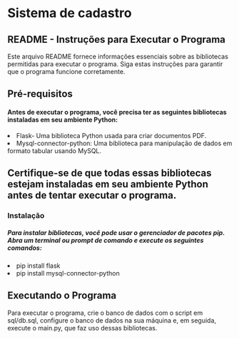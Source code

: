 # Sistema de cadastro

## README - Instruções para Executar o Programa
  <p>Este arquivo README fornece informações essenciais sobre as bibliotecas permitidas para executar o programa. Siga estas instruções para   garantir que o programa funcione corretamente.</p>

## Pré-requisitos
<h4>Antes de executar o programa, você precisa ter as seguintes bibliotecas instaladas em seu ambiente Python:</h4>

<li>Flask- Uma biblioteca Python usada para criar documentos PDF.</li>
<li>Mysql-connector-python: Uma biblioteca para manipulação de dados em formato tabular usando MySQL.</li>

## Certifique-se de que todas essas bibliotecas estejam instaladas em seu ambiente Python antes de tentar executar o programa.

<h3>Instalação</h3>

<h5>Para instalar bibliotecas, você pode usar o gerenciador de pacotes pip. Abra um terminal ou prompt de comando e execute os seguintes comandos:</h5>
<li>pip install flask</li>
<li>pip install mysql-connector-python
</li>

## Executando o Programa
Para executar o programa, crie o banco de dados com o script em sql/db.sql, configure o banco de dados na sua máquina e, em seguida, execute o main.py, que faz uso dessas bibliotecas.


